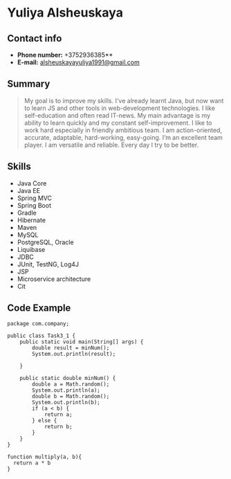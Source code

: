 # Yuliya Alsheuskaya

## Contact info
* **Phone number:** +3752936385**
* **E-mail:** alsheuskayayuliya1991@gmail.com

## Summary
> My goal is to improve my skills. I've already learnt Java, but now want to learn JS
and other tools in web-development technologies. I like
self-education and often read IT-news. My main advantage is my ability to learn quickly and my constant self-improvement. I like to work hard especially in friendly ambitious team. I am action-oriented, accurate, adaptable, hard-working, easy-going. I’m an excellent team player. I am versatile and reliable. Every day I try to be better.

## Skills
* Java Core
* Java EE
* Spring MVC
* Spring Boot
* Gradle
* Hibernate
* Maven
* MySQL
* PostgreSQL, Oracle
* Liquibase
* JDBC
* JUnit, TestNG, Log4J
* JSP
* Microservice architecture
* Cit

## Code Example
```
package com.company;

public class Task3_1 {
    public static void main(String[] args) {
        double result = minNum();
        System.out.println(result);

    }

    public static double minNum() {
        double a = Math.random();
        System.out.println(a);
        double b = Math.random();
        System.out.println(b);
        if (a < b) {
            return a;
        } else {
            return b;
        }
    }
}
```
```
function multiply(a, b){
  return a * b
}
```
